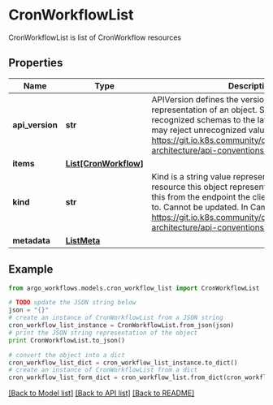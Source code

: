 # CronWorkflowList

CronWorkflowList is list of CronWorkflow resources

## Properties

Name | Type | Description | Notes
------------ | ------------- | ------------- | -------------
**api_version** | **str** | APIVersion defines the versioned schema of this representation of an object. Servers should convert recognized schemas to the latest internal value, and may reject unrecognized values. More info: https://git.io.k8s.community/contributors/devel/sig-architecture/api-conventions.md#resources | [optional] 
**items** | [**List[CronWorkflow]**](CronWorkflow.md) |  | 
**kind** | **str** | Kind is a string value representing the REST resource this object represents. Servers may infer this from the endpoint the client submits requests to. Cannot be updated. In CamelCase. More info: https://git.io.k8s.community/contributors/devel/sig-architecture/api-conventions.md#types-kinds | [optional] 
**metadata** | [**ListMeta**](ListMeta.md) |  | 

## Example

```python
from argo_workflows.models.cron_workflow_list import CronWorkflowList

# TODO update the JSON string below
json = "{}"
# create an instance of CronWorkflowList from a JSON string
cron_workflow_list_instance = CronWorkflowList.from_json(json)
# print the JSON string representation of the object
print CronWorkflowList.to_json()

# convert the object into a dict
cron_workflow_list_dict = cron_workflow_list_instance.to_dict()
# create an instance of CronWorkflowList from a dict
cron_workflow_list_form_dict = cron_workflow_list.from_dict(cron_workflow_list_dict)
```
[[Back to Model list]](../README.md#documentation-for-models) [[Back to API list]](../README.md#documentation-for-api-endpoints) [[Back to README]](../README.md)


